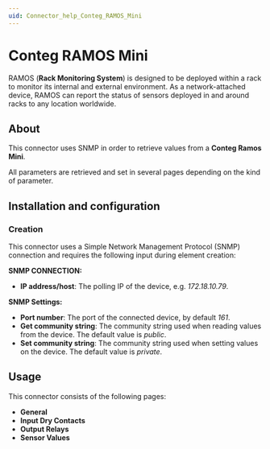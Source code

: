 ```yaml
---
uid: Connector_help_Conteg_RAMOS_Mini
---
```


# Conteg RAMOS Mini

RAMOS (**Rack Monitoring System**) is designed to be deployed within a rack to monitor its internal and external environment. As a network-attached device, RAMOS can report the status of sensors deployed in and around racks to any location worldwide.

## About

This connector uses SNMP in order to retrieve values from a **Conteg Ramos Mini**.

All parameters are retrieved and set in several pages depending on the kind of parameter.

## Installation and configuration

### Creation

This connector uses a Simple Network Management Protocol (SNMP) connection and requires the following input during element creation:

**SNMP CONNECTION:**

- **IP address/host**: The polling IP of the device, e.g. *172.18.10.79*.

**SNMP Settings:**

- **Port number**: The port of the connected device, by default *161*.
- **Get community string**: The community string used when reading values from the device. The default value is *public*.
- **Set community string**: The community string used when setting values on the device. The default value is *private*.

## Usage

This connector consists of the following pages:

- **General**
- **Input Dry Contacts**
- **Output Relays**
- **Sensor Values**
